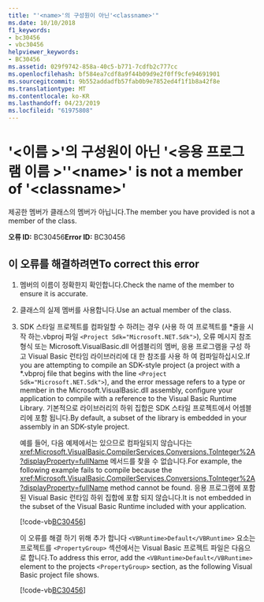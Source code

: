 ```yaml
---
title: "'<name>'의 구성원이 아닌'<classname>'"
ms.date: 10/10/2018
f1_keywords:
- bc30456
- vbc30456
helpviewer_keywords:
- BC30456
ms.assetid: 029f9742-858a-40c5-b771-7cdfb2c777cc
ms.openlocfilehash: bf584ea7cdf8a9f44b09d9e2f0ff9cfe94691901
ms.sourcegitcommit: 9b552addadfb57fab0b9e7852ed4f1f1b8a42f8e
ms.translationtype: MT
ms.contentlocale: ko-KR
ms.lasthandoff: 04/23/2019
ms.locfileid: "61975808"
---
```

# <a name="name-is-not-a-member-of-classname"></a><span data-ttu-id="ae8dc-102">'\<이름 >'의 구성원이 아닌 '\<응용 프로그램 이름 >'</span><span class="sxs-lookup"><span data-stu-id="ae8dc-102">'\<name>' is not a member of '\<classname>'</span></span>
<span data-ttu-id="ae8dc-103">제공한 멤버가 클래스의 멤버가 아닙니다.</span><span class="sxs-lookup"><span data-stu-id="ae8dc-103">The member you have provided is not a member of the class.</span></span>  
  
 <span data-ttu-id="ae8dc-104">**오류 ID:** BC30456</span><span class="sxs-lookup"><span data-stu-id="ae8dc-104">**Error ID:** BC30456</span></span>  
  
## <a name="to-correct-this-error"></a><span data-ttu-id="ae8dc-105">이 오류를 해결하려면</span><span class="sxs-lookup"><span data-stu-id="ae8dc-105">To correct this error</span></span>  
  
1. <span data-ttu-id="ae8dc-106">멤버의 이름이 정확한지 확인합니다.</span><span class="sxs-lookup"><span data-stu-id="ae8dc-106">Check the name of the member to ensure it is accurate.</span></span>  
  
2. <span data-ttu-id="ae8dc-107">클래스의 실제 멤버를 사용합니다.</span><span class="sxs-lookup"><span data-stu-id="ae8dc-107">Use an actual member of the class.</span></span>

3. <span data-ttu-id="ae8dc-108">SDK 스타일 프로젝트를 컴파일할 수 하려는 경우 (사용 하 여 프로젝트를 \*줄을 시작 하는.vbproj 파일 `<Project Sdk="Microsoft.NET.Sdk">`), 오류 메시지 참조 형식 또는 Microsoft.VisualBasic.dll 어셈블리의 멤버, 응용 프로그램을 구성 하 고 Visual Basic 런타임 라이브러리에 대 한 참조를 사용 하 여 컴파일하십시오.</span><span class="sxs-lookup"><span data-stu-id="ae8dc-108">If you are attempting to compile an SDK-style project (a project with a \*.vbproj file that begins with the line `<Project Sdk="Microsoft.NET.Sdk">`), and the error message refers to a type or member in the Microsoft.VisualBasic.dll assembly, configure your application to compile with a reference to the Visual Basic Runtime Library.</span></span> <span data-ttu-id="ae8dc-109">기본적으로 라이브러리의 하위 집합은 SDK 스타일 프로젝트에서 어셈블리에 포함 됩니다.</span><span class="sxs-lookup"><span data-stu-id="ae8dc-109">By default, a subset of the library is embedded in your assembly in an SDK-style project.</span></span>

   <span data-ttu-id="ae8dc-110">예를 들어, 다음 예제에서는 있으므로 컴파일되지 않습니다는 <xref:Microsoft.VisualBasic.CompilerServices.Conversions.ToInteger%2A?displayProperty=fullName> 메서드를 찾을 수 없습니다.</span><span class="sxs-lookup"><span data-stu-id="ae8dc-110">For example, the following example fails to compile because the <xref:Microsoft.VisualBasic.CompilerServices.Conversions.ToInteger%2A?displayProperty=fullName> method cannot be found.</span></span> <span data-ttu-id="ae8dc-111">응용 프로그램에 포함 된 Visual Basic 런타임 하위 집합에 포함 되지 않습니다.</span><span class="sxs-lookup"><span data-stu-id="ae8dc-111">It is not embedded in the subset of the Visual Basic Runtime included with your application.</span></span>  

   [!code-vb[BC30456](~/samples/snippets/visualbasic/language-reference/error-messages/bc30456/program.vb)]

   <span data-ttu-id="ae8dc-112">이 오류를 해결 하기 위해 추가 합니다 `<VBRuntime>Default</VBRuntime>` 요소는 프로젝트를 `<PropertyGroup>` 섹션에서는 Visual Basic 프로젝트 파일은 다음으로 합니다.</span><span class="sxs-lookup"><span data-stu-id="ae8dc-112">To address this error, add the `<VBRuntime>Default</VBRuntime>` element to the projects `<PropertyGroup>` section, as the following Visual Basic project file shows.</span></span>

   [!code-vb[BC30456](~/samples/snippets/visualbasic/language-reference/error-messages/bc30456/bc30456.vbproj?highlight=6)]
